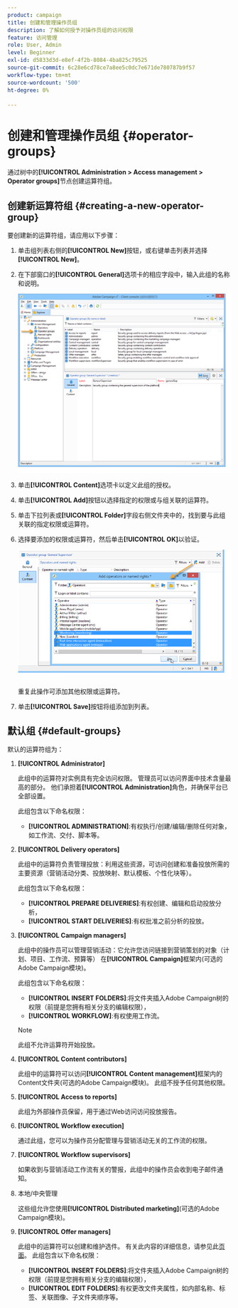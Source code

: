 ```yaml
---
product: campaign
title: 创建和管理操作员组
description: 了解如何授予对操作员组的访问权限
feature: 访问管理
role: User, Admin
level: Beginner
exl-id: d5833d3d-e8ef-4f2b-8084-4ba825c79525
source-git-commit: 6c28e6cd78ce7a8ee5c0dc7e671de780787b9f57
workflow-type: tm+mt
source-wordcount: '500'
ht-degree: 0%

---
```


# 创建和管理操作员组 {#operator-groups}

通过树中的&#x200B;**[!UICONTROL Administration > Access management > Operator groups]**&#x200B;节点创建运算符组。

## 创建新运算符组 {#creating-a-new-operator-group}

要创建新的运算符组，请应用以下步骤：

1. 单击组列表右侧的&#x200B;**[!UICONTROL New]**&#x200B;按钮，或右键单击列表并选择&#x200B;**[!UICONTROL New]**。
1. 在下部窗口的&#x200B;**[!UICONTROL General]**&#x200B;选项卡的相应字段中，输入此组的名称和说明。

   ![](assets/s_ncs_user_create_operator_gp.png)

1. 单击&#x200B;**[!UICONTROL Content]**&#x200B;选项卡以定义此组的授权。
1. 单击&#x200B;**[!UICONTROL Add]**&#x200B;按钮以选择指定的权限或与组关联的运算符。
1. 单击下拉列表或&#x200B;**[!UICONTROL Folder]**&#x200B;字段右侧文件夹中的，找到要与此组关联的指定权限或运算符。
1. 选择要添加的权限或运算符，然后单击&#x200B;**[!UICONTROL OK]**&#x200B;以验证。

   ![](assets/s_ncs_user_create_operator_gp03.png)

   重复此操作可添加其他权限或运算符。

1. 单击&#x200B;**[!UICONTROL Save]**&#x200B;按钮将组添加到列表。

## 默认组 {#default-groups}

默认的运算符组为：

1. **[!UICONTROL Administrator]**

   此组中的运算符对实例具有完全访问权限。 管理员可以访问界面中技术含量最高的部分。 他们承担着&#x200B;**[!UICONTROL Administration]**&#x200B;角色，并确保平台已全部设置。

   此组包含以下命名权限：

   * **[!UICONTROL ADMINISTRATION]**:有权执行/创建/编辑/删除任何对象，如工作流、交付、脚本等。

1. **[!UICONTROL Delivery operators]**

   此组中的运算符负责管理投放：利用这些资源，可访问创建和准备投放所需的主要资源（营销活动分类、投放映射、默认模板、个性化块等）。

   此组包含以下命名权限：

   * **[!UICONTROL PREPARE DELIVERIES]**:有权创建、编辑和启动投放分析，
   * **[!UICONTROL START DELIVERIES]**:有权批准之前分析的投放。

1. **[!UICONTROL Campaign managers]**

   此组中的操作员可以管理营销活动：它允许您访问链接到营销策划的对象（计划、项目、工作流、预算等） 在&#x200B;**[!UICONTROL Campaign]**&#x200B;框架内(可选的Adobe Campaign模块)。

   此组包含以下命名权限：

   * **[!UICONTROL INSERT FOLDERS]**:将文件夹插入Adobe Campaign树的权限（前提是您拥有相关分支的编辑权限），
   * **[!UICONTROL WORKFLOW]**:有权使用工作流。
   >[!NOTE]
   >
   >此组不允许运算符开始投放。

1. **[!UICONTROL Content contributors]**

   此组中的运算符可以访问&#x200B;**[!UICONTROL Content management]**&#x200B;框架内的Content文件夹(可选的Adobe Campaign模块)。 此组不授予任何其他权限。

1. **[!UICONTROL Access to reports]**

   此组为外部操作员保留，用于通过Web访问访问投放报告。

1. **[!UICONTROL Workflow execution]**

   通过此组，您可以为操作员分配管理与营销活动无关的工作流的权限。

1. **[!UICONTROL Workflow supervisors]**

   如果收到与营销活动工作流有关的警报，此组中的操作员会收到电子邮件通知。

1. 本地/中央管理

   这些组允许您使用&#x200B;**[!UICONTROL Distributed marketing]**(可选的Adobe Campaign模块)。

1. **[!UICONTROL Offer managers]**

   此组中的运算符可以创建和维护选件。 有关此内容的详细信息，请参见此[页面](../../interaction/using/operator-profiles.md)。
此组包含以下命名权限：

   * **[!UICONTROL INSERT FOLDERS]**:将文件夹插入Adobe Campaign树的权限（前提是您拥有相关分支的编辑权限），
   * **[!UICONTROL EDIT FOLDERS]**:有权更改文件夹属性，如内部名称、标签、关联图像、子文件夹顺序等。
